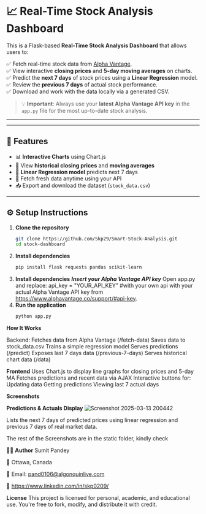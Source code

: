 # 📈 Real-Time Stock Analysis Dashboard

This is a Flask-based **Real-Time Stock Analysis Dashboard** that allows users to:

✅ Fetch real-time stock data from [Alpha Vantage](https://www.alphavantage.co/).  
✅ View interactive **closing prices** and **5-day moving averages** on charts.  
✅ Predict the **next 7 days** of stock prices using a **Linear Regression** model.  
✅ Review the **previous 7 days** of actual stock performance.  
✅ Download and work with the data locally via a generated CSV.

> 💡 **Important**: Always use your **latest Alpha Vantage API key** in the `app.py` file for the most up-to-date stock analysis.

---

---

## 🚀 Features

- 📊 **Interactive Charts** using Chart.js
- 📅 View **historical closing prices** and **moving averages**
- 🤖 **Linear Regression model** predicts next 7 days
- 🔄 Fetch fresh data anytime using your API
- 📥 Export and download the dataset (`stock_data.csv`)

---

## ⚙️ Setup Instructions

1. **Clone the repository**  
   ```bash
   git clone https://github.com/Skp29/Smart-Stock-Analysis.git
   cd stock-dashboard
2. **Install dependencies**
   ```bash
   pip install flask requests pandas scikit-learn
   
3. **Install dependencies** ***Insert your Alpha Vantage API key***
  Open app.py and replace:
  api_key = "YOUR_API_KEY" #with your own api
  with your actual Alpha Vantage API key from https://www.alphavantage.co/support/#api-key.
4. **Run the application**
   ```bash
   python app.py

**How It Works**

Backend:
Fetches data from Alpha Vantage (/fetch-data)
Saves data to stock_data.csv
Trains a simple regression model
Serves predictions (/predict)
Exposes last 7 days data (/previous-7-days)
Serves historical chart data (/data)

**Frontend**
Uses Chart.js to display line graphs for closing prices and 5-day MA
Fetches predictions and recent data via AJAX
Interactive buttons for:
Updating data
Getting predictions
Viewing last 7 actual days

**Screenshots**

**Predictions & Actuals Display**
![Screenshot 2025-03-13 200442](https://github.com/user-attachments/assets/c94eac3c-dd0e-456f-930e-4c5d0fdb3136)

Lists the next 7 days of predicted prices using linear regression and previous 7 days of real market data.


The rest of the Screenshots are in the static folder, kindly check

🙋‍♂️ **Author**
Sumit Pandey

📍 Ottawa, Canada

📧 Email: pand0106@algonquinlive.com

🔗 https://www.linkedin.com/in/skp0209/

 **License**
This project is licensed for personal, academic, and educational use. You're free to fork, modify, and distribute it with credit.

